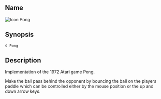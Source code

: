 ## Name

![Icon](/res/icons/16x16/app-pong.png) Pong

## Synopsis

```**sh
$ Pong
```

## Description

Implementation of the 1972 Atari game Pong.

Make the ball pass behind the opponent by bouncing the ball on the players paddle which can be controlled either by the mouse position or the up and down arrow keys.
